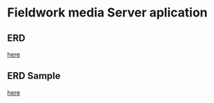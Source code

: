 # Fieldwork media Server aplication

## ERD

[here](ERD.pdf)

## ERD Sample

[here](ERDTigerExample.jpg)